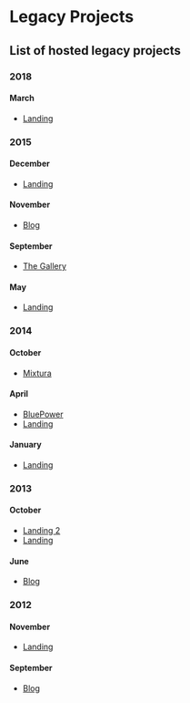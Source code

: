 # Legacy Projects
## List of hosted legacy projects

### 2018
#### March
- [Landing](http://landing180318.legacy.shengslogar.com)


### 2015
#### December
- [Landing](http://landing151212.legacy.shengslogar.com)

#### November
- [Blog](http://blog15.legacy.shengslogar.com)

#### September
- [The Gallery](http://thegallery.legacy.shengslogar.com/)

#### May
- [Landing](http://landing150515.legacy.shengslogar.com)
<!--[Landing](http://landing150512.legacy.shengslogar.com)-->


### 2014
#### October
- [Mixtura](http://mixtura.legacy.shengslogar.com)
<!--[Landing](http://landing140215.legacy.shengslogar.com/)-->

#### April
- [BluePower](http://bluepower.legacy.shengslogar.com/)
- [Landing](http://legacy140428.legacy.shengslogar.com)

#### January
- [Landing](http://landing140125.legacy.shengslogar.com/)


### 2013
#### October
- [Landing 2](http://landing131026.legacy.shengslogar.com/)
- [Landing](http://landing131006.legacy.shengslogar.com/)

<!--#### July [Landing](http://landing130718.legacy.shengslogar.com/)-->

#### June
<!-- [Landing](http://landing130607.legacy.shengslogar.com/) -->
- [Blog](http://blog13.legacy.shengslogar.com/)

<!--#### April [WRPL](http://wrpl.legacy.shengslogar.com)-->

### 2012
#### November
- [Landing](http://landing121117.legacy.shengslogar.com/)

#### September
- [Blog](http://blog12.legacy.shengslogar.com/)
<!--[Virtual Windows 8](http://virtualwindows8.legacy.shengslogar.com)-->
